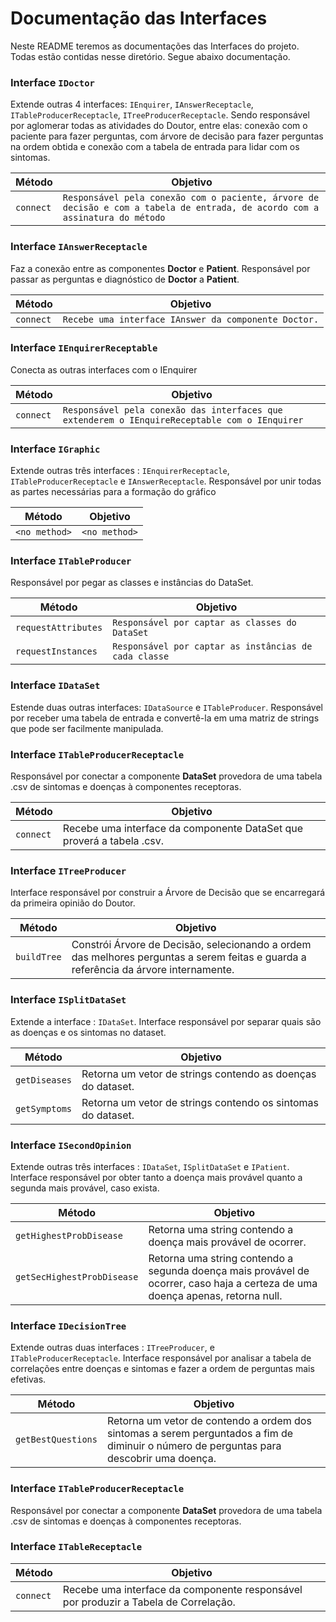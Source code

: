# Documentação das Interfaces
Neste README teremos as documentações das Interfaces do projeto. Todas estão contidas nesse diretório. Segue abaixo documentação.

### Interface `IDoctor`
Extende outras 4 interfaces: `IEnquirer`, `IAnswerReceptacle`, `ITableProducerReceptacle`, `ITreeProducerReceptacle`. Sendo responsável por aglomerar todas as atividades do Doutor, entre elas: conexão com o paciente para fazer perguntas, com árvore de decisão para fazer perguntas na ordem obtida e conexão com a tabela de entrada para lidar com os sintomas.

Método | Objetivo
------ | --------
`connect` | `Responsável pela conexão com o paciente, árvore de decisão e com a tabela de entrada, de acordo com a assinatura do método`

### Interface `IAnswerReceptacle`
Faz a conexão entre as componentes **Doctor** e **Patient**. Responsável por passar as perguntas e diagnóstico de **Doctor** a **Patient**.

Método | Objetivo
------ | --------
`connect` | `Recebe uma interface IAnswer da componente Doctor.`

### Interface `IEnquirerReceptable`
Conecta as outras interfaces com o IEnquirer 

Método | Objetivo
------ | --------
`connect` | `Responsável pela conexão das interfaces que extenderem o IEnquireReceptable com o IEnquirer`

### Interface `IGraphic`
Extende outras três interfaces : `IEnquirerReceptacle`, `ITableProducerReceptacle` e `IAnswerReceptacle`. Responsável por unir todas as partes necessárias para a formação do gráfico 

Método | Objetivo
------ | --------
`<no method>` | `<no method>`


### Interface `ITableProducer`
Responsável por pegar as classes e instâncias do DataSet.

Método | Objetivo
------ | --------
`requestAttributes` | `Responsável por captar as classes do DataSet`
`requestInstances` | `Responsável por captar as instâncias de cada classe`

### Interface `IDataSet`
Estende duas outras interfaces: `IDataSource` e `ITableProducer`. Responsável por receber uma tabela de entrada e convertê-la em uma matriz de strings que pode ser facilmente manipulada.

### Interface `ITableProducerReceptacle`
Responsável por conectar a componente **DataSet** provedora de uma tabela .csv de sintomas e doenças à componentes receptoras.

Método | Objetivo
------ | --------
`connect` | Recebe uma interface da componente DataSet que proverá a tabela .csv.

### Interface `ITreeProducer`
Interface responsável por construir a Árvore de Decisão que se encarregará da primeira opinião do Doutor.

Método | Objetivo
------ | --------
`buildTree` | Constrói Árvore de Decisão, selecionando a ordem das melhores perguntas a serem feitas e guarda a referência da árvore internamente.

### Interface `ISplitDataSet`
Extende a interface : `IDataSet`. Interface responsável por separar quais são as doenças e os sintomas no dataset.

Método | Objetivo
------ | --------
`getDiseases` | Retorna um vetor de strings contendo as doenças do dataset.
`getSymptoms` | Retorna um vetor de strings contendo os sintomas do dataset.

### Interface `ISecondOpinion`
Extende outras três interfaces : `IDataSet`, `ISplitDataSet` e `IPatient`. Interface responsável por obter tanto a doença mais provável quanto a segunda mais provável, caso exista.

Método | Objetivo
------ | --------
`getHighestProbDisease` | Retorna uma string contendo a doença mais provável de ocorrer.
`getSecHighestProbDisease` | Retorna uma string contendo a segunda doença mais provável de ocorrer, caso haja a certeza de uma doença apenas, retorna null.

### Interface `IDecisionTree`
Extende outras duas interfaces : `ITreeProducer`, e `ITableProducerReceptacle`. Interface responsável por analisar a tabela de correlações entre doenças e sintomas e fazer a ordem de perguntas mais efetivas.

Método | Objetivo
------ | --------
`getBestQuestions` | Retorna um vetor de contendo a ordem dos sintomas a serem perguntados a fim de diminuir o número de perguntas para descobrir uma doença.

### Interface `ITableProducerReceptacle`
Responsável por conectar a componente **DataSet** provedora de uma tabela .csv de sintomas e doenças à componentes receptoras.

### Interface `ITableReceptacle`
Método | Objetivo
------ | --------
`connect` | Recebe uma interface da componente responsável por produzir a Tabela de Correlação.
